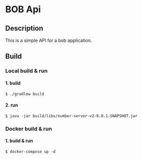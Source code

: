 # BOB Api
## Description
This is a simple API for a bob application.

## Build

### Local build & run

#### 1. build

```shell
$ ./gradlew build
```

#### 2. run

```shell
$ java -jar build/libs/number-server-v2-0.0.1-SNAPSHOT.jar
```

### Docker build & run

#### 1. build & run

```shell
$ docker-compose up -d
````
